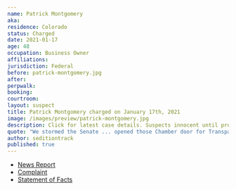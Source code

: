```yaml
---
name: Patrick Montgomery
aka:
residence: Colorado
status: Charged
date: 2021-01-17
age: 48
occupation: Business Owner
affiliations:
jurisdiction: Federal
before: patrick-montgomery.jpg
after:
perpwalk:
booking:
courtroom:
layout: suspect
title: Patrick Montgomery charged on January 17th, 2021
image: /images/preview/patrick-montgomery.jpg
description: Click for latest case details. Suspects innocent until proven guilty.
quote: "We stormed the Senate ... opened those Chamber door for Transparency!"
author: seditiontrack
published: true
---
```


- [News Report](https://www.denverpost.com/2021/01/19/us-capitol-riot-colorado-arrest-patrick-montgomery/)
- [Complaint](https://www.justice.gov/opa/page/file/1357711/download)
- [Statement of Facts](https://www.justice.gov/opa/page/file/1357706/download)
